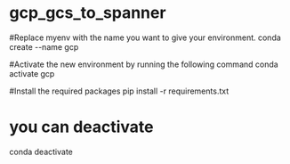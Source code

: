 # gcp_gcs_to_spanner
#Replace myenv with the name you want to give your environment.
conda create --name gcp

#Activate the new environment by running the following command
conda activate gcp

#Install the required packages 
pip install -r requirements.txt

# you can deactivate
conda deactivate
